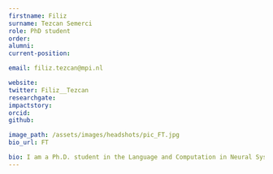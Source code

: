 ```yaml
---
firstname: Filiz
surname: Tezcan Semerci
role: PhD student
order:
alumni:
current-position:

email: filiz.tezcan@mpi.nl

website:
twitter: Filiz__Tezcan
researchgate:
impactstory:
orcid:
github:

image_path: /assets/images/headshots/pic_FT.jpg
bio_url: FT

bio: I am a Ph.D. student in the Language and Computation in Neural Systems Research Group at the MPI for Psycholinguistics. My research interest is the computational mechanisms of language comprehension; how sound patterns are transformed into complex meanings and what is the role of neural oscillations. I got my MA degree in Cognitive Science at Yeditepe University, Istanbul where I studied the recognition of harmonic sound sequences and the effect of temporal ordering in understanding the perception of sound events with electrophysiological and behavioral experiments.
---
```

